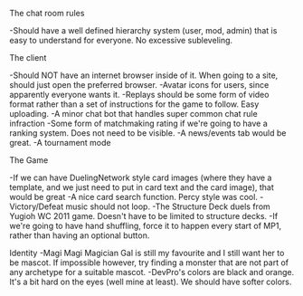 The chat room rules

-Should have a well defined hierarchy system (user, mod, admin) that is easy to understand for everyone.  No excessive subleveling.

The client

-Should NOT have an internet browser inside of it.  When going to a site, should just open the preferred browser.
-Avatar icons for users, since apparently everyone wants it.
-Replays should be some form of video format rather than a set of instructions for the game to follow.  Easy uploading.
-A minor chat bot that handles super common chat rule infraction
-Some form of matchmaking rating if we're going to have a ranking system.  Does not need to be visible.
-A news/events tab would be great.
-A tournament mode

The Game

-If we can have DuelingNetwork style card images (where they have a template, and we just need to put in card text and the card image), that would be great
-A nice card search function.  Percy style was cool.
-Victory/Defeat music should not loop.
-The Structure Deck duels from Yugioh WC 2011 game.  Doesn't have to be limited to structure decks.
-If we're going to have hand shuffling, force it to happen every start of MP1, rather than having an optional button.

Identity
-Magi Magi Magician Gal is still my favourite and I still want her to be mascot.  If impossible however, try finding a monster that are not part of any archetype for a suitable mascot.
-DevPro's colors are black and orange.  It's a bit hard on the eyes (well mine at least).  We should have softer colors.
